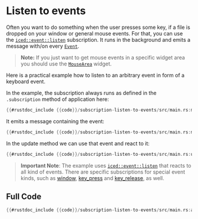 # Listen to events

Often you want to do something when the user presses some key, if a file is dropped on your window or general mouse events. 
For that, you can use the [`iced::event::listen`](https://docs.iced.rs/iced/event/fn.listen.html) subscription. It runs in the background and emits a message with/on every [`Event`](https://docs.iced.rs/iced/enum.Event.html).

> **Note:** If you just want to get mouse events in a specific widget area you should use the [`MouseArea`](https://docs.iced.rs/iced/widget/struct.MouseArea.html) widget. 

Here is a practical example how to listen to an arbitrary event in form of a keyboard event.

In the example, the subscription always runs as defined in the `.subscription` method of application here:
```rust
{{#rustdoc_include {{code}}/subscription-listen-to-events/src/main.rs:main}}
```

It emits a message containing the event:
```rust
{{#rustdoc_include {{code}}/subscription-listen-to-events/src/main.rs:message_enum}}
```

In the update method we can use that event and react to it:
```rust
{{#rustdoc_include {{code}}/subscription-listen-to-events/src/main.rs:update}}
```

> **Important Note**: The example uses [`iced::event::listen`](https://docs.rs/iced/latest/iced/event/fn.listen.html) that reacts to all kind of events. There are specific subscriptions for special event kinds, such as [window](https://docs.iced.rs/iced/window/fn.events.html), [key_press](https://docs.iced.rs/iced/keyboard/fn.on_key_press.html) and [key_release](https://docs.iced.rs/iced/keyboard/fn.on_key_release.html), as well. 

## Full Code
```rust
{{#rustdoc_include {{code}}/subscription-listen-to-events/src/main.rs:all}}
```